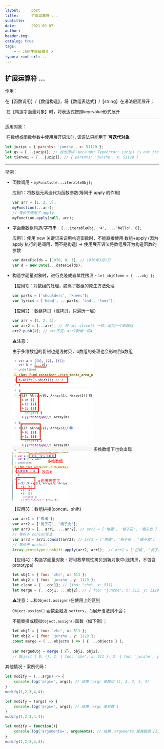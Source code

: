 ```yaml
---
layout:     post
title:      扩展运算符 ...
subtitle:  
date:       2021-09-07
author:     
header-img: 
catalog: true
tags:
    - < JS原生基础相关 >
typora-root-url: ..
---
```


## 扩展运算符 ...

作用：

​	在【函数调用】/【数组构造】，将【数组表达式】/【string】在语法层面展开；

​	在【构造字面量对象】时，将表达式按照key-value形式展开

------

适用对象：

​	在数组或函数参数中使用展开语法时, 该语法只能用于 **可迭代对象**

```js
let juzipi = { parents: 'junzhe', x: 51129 };
let gs = [...juzipi]; // 抛出错误：Uncaught TypeError: juzipi is not iterable
let tianwei = {...juzipi}; // { parents: 'junzhe', x: 51129 }
```

------

举例：

- 函数调用 - `myFunction(...iterableObj);`

    应用1：将数组元素迭代为函数参数(等同于 apply 的作用)

    ```js
    var arr = [1, 2, 3];
    myFunction(...arr);
    // 等价于使用了 apply
    myFunction.apply(null, arr);
    ```

- 字面量数组构造/字符串 - `[...iterableObj, '4', ...'hello', 6];`

    应用1：使用 new 关键词来调用构造函数时，不能直接使用 数组+apply (因为 apply 执行的是调用，而不是构造) -> 使用展开语法将数组展开为构造函数的参数

    ```js
    var dateFields = [1970, 0, 1]; // 1970年1月1日
    var d = new Date(...dateFields);
    ```

- 构造字面量对象时，进行克隆或者属性拷贝 - `let objClone = { ...obj };`

    【应用1】：对数组的处理，脱离了数组的原生方法处理

    ```js
    var parts = ['shoulders', 'knees'];
    var lyrics = ['head', ...parts, 'and', 'toes']; 
    ```

    【应用2】：数组拷贝（浅拷贝，只遍历一层）

    ```js
    var arr = [1, 2, 3];
    var arr2 = [...arr]; // 和 arr.slice() 一样，返回一个新数组
    arr2.push(4); // arr不变，arr2新增一项4
    ```

    ⚠️注意：

    由于多维数组的复制也是浅拷贝，b数组的处理也会影响到a数组

    <img src="/../img/assets_2019/image-20210906173754426.png" alt="image-20210906173754426" style="zoom:40%;" />多维数组下也会出现：<img src="/../img/assets_2019/image-20210906174127127.png" alt="image-20210906174127127" style="zoom:63%;" />

    【应用3】：数组拼接(concat、shift)

    ```js
    var arr1 = ['柑橘'];
    var arr2 = ['栀子花', '橘子皮'];
    var arr3 = [...arr1, ...arr2]; // arr3 = ['柑橘', '栀子花', '橘子皮']
    // 等价于 concat写法
    var arr3 = arr1.concat(arr2); // arr3 = ['柑橘', '栀子花', '橘子皮']
    // 等价于 unshift
    Array.prototype.unshift.apply(arr2, arr1);  // arr2 = ['柑橘', '栀子花', '橘子皮']
    ```

    【应用4】：构造字面量对象 - 将可枚举属性拷贝到新对象中(浅拷贝，不包含prototype)

    ```js
    let obj1 = { foo: 'zhe', x: 511 };
    let obj2 = { foo: 'junzhe', y: 1129 };
    let clone = {...obj1}; // {foo: "zhe", x: 511}
    let merge = {...obj1, ...obj2}; // { foo: "junzhe", x: 511, y: 1129 }
    ```

    ⚠️注意：…和`Object.assign()`在使用上的区别

     `Object.assign()` 函数会触发 `setters`，而展开语法则不会；

    不能替换或模拟`Object.assign()`函数（如下例）；

    ```js
    let obj1 = { foo: 'zhe', x: 511 };
    let obj2 = { foo: 'junzhe', y: 1129 };
    const merge = ( ...objects ) => ( { ...objects } );
    
    var mergedObj = merge ( {}, obj1, obj2);
    // Object { 0: {}, 1: { foo: 'zhe', x: 511 }, 2: { foo: 'junzhe', y: 1129 } }
    ```



其他情况 - 案例代码：

```js
let modify = (...args) => {
    console.log('args=', args); // 结果：args 是数组 [1, 2, 3, 4, 4]
}
modify(1,2,3,4,4);
```

```js
let modify = (args) => {
    console.log('args=', args); // 结果：args 是参数 1
}
modify(1,2,3,4,4);
```

```js
let modify = function(){
    console.log('arguments=', arguments); // 结果：arguments 是类数组 [1, 2, 3, 4, 4]
}
modify(1,2,3,4,4);
```

